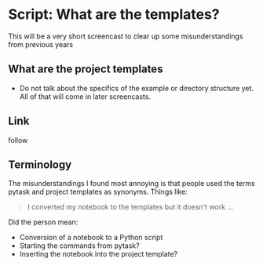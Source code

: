 # Script: What are the templates?

This will be a very short screencast to clear up some misunderstandings from previous
years

## What are the project templates

- Do not talk about the specifics of the example or directory structure yet. All of that
  will come in later screencasts.

## Link

follow

## Terminology

The misunderstandings I found most annoying is that people used the terms pytask and
project templates as synonyms. Things like:

> I converted my notebook to the templates but it doesn't work ...

Did the person mean:

- Conversion of a notebook to a Python script
- Starting the commands from pytask?
- Inserting the notebook into the project template?
